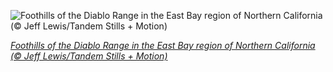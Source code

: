 
![Foothills of the Diablo Range in the East Bay region of Northern California (© Jeff Lewis/Tandem Stills + Motion)](https://cn.bing.com//th?id=OHR.RollingHills_EN-US0930573674_1920x1080.jpg&rf=LaDigue_1920x1080.jpg&pid=hp)

*[Foothills of the Diablo Range in the East Bay region of Northern California (© Jeff Lewis/Tandem Stills + Motion)](https://www.bing.com/search?q=diablo+foothills&form=hpcapt&filters=HpDate%3a%2220210309_0800%22)*
